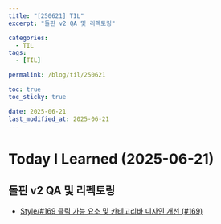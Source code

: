 ```yaml
---
title: "[250621] TIL"
excerpt: "돌핀 v2 QA 및 리펙토링"

categories:
  - TIL
tags:
  - [TIL]

permalink: /blog/til/250621

toc: true
toc_sticky: true

date: 2025-06-21
last_modified_at: 2025-06-21
---
```


# Today I Learned (2025-06-21)

## 돌핀 v2 QA 및 리펙토링

- [Style/#169 클릭 가능 요소 및 카테고리바 디자인 개선 (#169)](https://github.com/100-hours-a-week/7-team-ddb-fe/pull/169)
